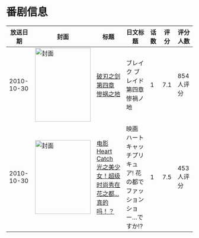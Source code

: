 # 番剧信息

|放送日期|封面|标题|日文标题|话数|评分|评分人数|
|---|---|---|---|---|---|---|
|2010-10-30|<img src="//lain.bgm.tv/pic/cover/c/8e/99/11043_18L0s.jpg" alt="封面" style="width:150px;height:200px;object-fit:cover;">|[破刃之剑 第四章 惨祸之地](https://bangumi.tv/subject/11043)|ブレイク ブレイド 第四章 惨禍ノ地|1|7.1|854人评分|
|2010-10-30|<img src="//lain.bgm.tv/pic/cover/c/c2/8c/13498_6FUBw.jpg" alt="封面" style="width:150px;height:200px;object-fit:cover;">|[电影 Heart Catch 光之美少女！超级时尚秀在花之都...真的吗！？](https://bangumi.tv/subject/13498)|映画 ハートキャッチプリキュア! 花の都でファッションショー…ですか!?|1|7.5|453人评分|

